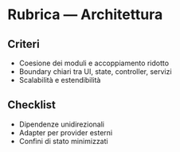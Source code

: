 # Rubrica — Architettura

## Criteri
- Coesione dei moduli e accoppiamento ridotto
- Boundary chiari tra UI, state, controller, servizi
- Scalabilità e estendibilità

## Checklist
- Dipendenze unidirezionali
- Adapter per provider esterni
- Confini di stato minimizzati
